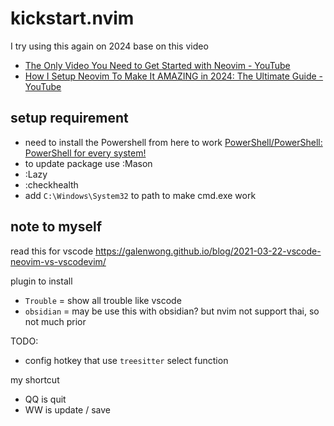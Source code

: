 # kickstart.nvim

I try using this again on 2024 base on this video
- [The Only Video You Need to Get Started with Neovim - YouTube](https://www.youtube.com/watch?v=m8C0Cq9Uv9o)
- [How I Setup Neovim To Make It AMAZING in 2024: The Ultimate Guide - YouTube](https://www.youtube.com/watch?v=6pAG3BHurdM)


## setup requirement
- need to install the Powershell from here to work [PowerShell/PowerShell: PowerShell for every system!](https://github.com/PowerShell/PowerShell)
- to update package use :Mason
- :Lazy
- :checkhealth
- add `C:\Windows\System32` to path to make cmd.exe work


## note to myself

read this for vscode https://galenwong.github.io/blog/2021-03-22-vscode-neovim-vs-vscodevim/


plugin to install
- `Trouble` = show all trouble like vscode 
- `obsidian` = may be use this with obsidian? but nvim not support thai, so not much prior



TODO:
- config hotkey that use `treesitter` select function


my shortcut
- QQ is quit
- WW is update / save
